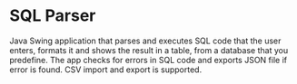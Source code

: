 # SQL Parser
Java Swing application that parses and executes SQL code that the user enters, formats it and shows the result in a table, from a database that you predefine. The app checks for errors in SQL code and exports JSON file if error is found. CSV import and export is supported.
